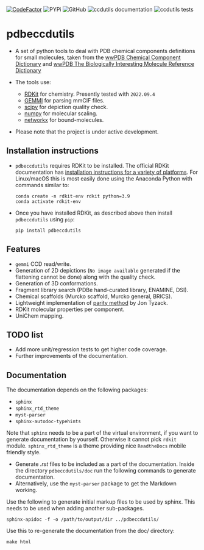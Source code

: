 [![CodeFactor](https://www.codefactor.io/repository/github/pdbeurope/ccdutils/badge/master)](https://www.codefactor.io/repository/github/pdbeurope/ccdutils/overview/master)  ![PYPi](https://img.shields.io/pypi/v/pdbeccdutils?color=green&style=flat)  ![GitHub](https://img.shields.io/github/license/pdbeurope/ccdutils)   ![ccdutils documentation](https://github.com/PDBeurope/ccdutils/workflows/ccdutils%20documentation/badge.svg) ![ccdutils tests](https://github.com/PDBeurope/ccdutils/workflows/ccdutils%20tests/badge.svg)

# pdbeccdutils

* A set of python tools to deal with PDB chemical components definitions
  for small molecules, taken from the [wwPDB Chemical Component Dictionary](https://www.wwpdb.org/data/ccd) and [wwPDB The Biologically Interesting Molecule Reference Dictionary](https://www.wwpdb.org/data/bird)

* The tools use:
  * [RDKit](http://www.rdkit.org/) for chemistry. Presently tested with `2022.09.4`
  * [GEMMI](https://gemmi.readthedocs.io/en/latest/index.html) for parsing mmCIF files.
  * [scipy](https://www.scipy.org/) for depiction quality check.
  * [numpy](https://www.numpy.org/) for molecular scaling.
  * [networkx](https://networkx.org/) for bound-molecules.

* Please note that the project is under active development.

## Installation instructions

* `pdbeccdutils` requires RDKit to be installed.
  The official RDKit documentation has [installation instructions for a variety of platforms](http://www.rdkit.org/docs/Install.html).
  For Linux/macOS this is most easily done using the Anaconda Python with commands similar to:

  ```console
  conda create -n rdkit-env rdkit python=3.9
  conda activate rdkit-env
  ```

* Once you have installed RDKit, as described above then install `pdbeccdutils` using `pip`:

  ```console
  pip install pdbeccdutils
  ```

## Features

* `gemmi` CCD read/write.
* Generation of 2D depictions (`No image available` generated if the flattening cannot be done) along with the quality check.
* Generation of 3D conformations.
* Fragment library search (PDBe hand-curated library, ENAMINE, DSI).
* Chemical scaffolds (Murcko scaffold, Murcko general, BRICS).
* Lightweight implementation of [parity method](https://doi.org/10.1016/j.str.2018.02.009) by Jon Tyzack.
* RDKit molecular properties per component.
* UniChem mapping.

## TODO list

* Add more unit/regression tests to get higher code coverage.
* Further improvements of the documentation.


## Documentation

The documentation depends on the following packages:

* `sphinx`
* `sphinx_rtd_theme`
* `myst-parser`
* `sphinx-autodoc-typehints`

Note that `sphinx` needs to be a part of the virtual environment, if you want to generate documentation by yourself.
Otherwise it cannot pick `rdkit` module. `sphinx_rtd_theme` is a theme providing nice `ReadtheDocs` mobile friendly style.

* Generate *.rst* files to be included as a part of the documentation. Inside the directory `pdbeccdutils/doc` run the following commands to generate documentation.
* Alternatively, use the `myst-parser` package to get the Markdown working.

 Use the following to generate initial markup files to be used by sphinx.  This needs to be used when adding another sub-packages.

```console
sphinx-apidoc -f -o /path/to/output/dir ../pdbeccdutils/
```

Use this to re-generate the documentation from the doc/ directory:

```console
make html
```
